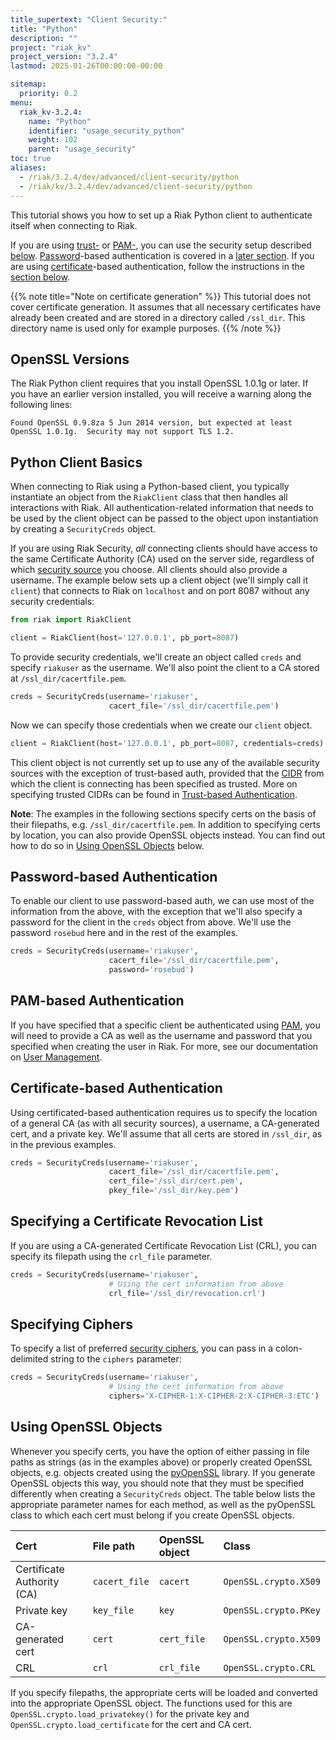 ```yaml
---
title_supertext: "Client Security:"
title: "Python"
description: ""
project: "riak_kv"
project_version: "3.2.4"
lastmod: 2025-01-26T00:00:00-00:00

sitemap:
  priority: 0.2
menu:
  riak_kv-3.2.4:
    name: "Python"
    identifier: "usage_security_python"
    weight: 102
    parent: "usage_security"
toc: true
aliases:
  - /riak/3.2.4/dev/advanced/client-security/python
  - /riak/kv/3.2.4/dev/advanced/client-security/python
---
```


This tutorial shows you how to set up a Riak Python client to
authenticate itself when connecting to Riak.

If you are using [trust-]({{<baseurl>}}riak/kv/3.2.4/using/security/managing-sources/) or [PAM-]({{<baseurl>}}riak/kv/3.2.4/using/security/managing-sources/#pam-based-authentication), you can use the security
setup described [below](#python-client-basics). [Password]({{<baseurl>}}riak/kv/3.2.4/using/security/managing-sources/#password-based-authentication)-based authentication is covered
in a [later section](#password-based-authentication). If you are using
[certificate]({{<baseurl>}}riak/kv/3.2.4/using/security/managing-sources/#certificate-based-authentication)-based authentication, follow
the instructions in the [section below](#certificate-based-authentication).

{{% note title="Note on certificate generation" %}}
This tutorial does not cover certificate generation. It assumes that all
necessary certificates have already been created and are stored in a directory
called `/ssl_dir`. This directory name is used only for example purposes.
{{% /note %}}

## OpenSSL Versions

The Riak Python client requires that you install OpenSSL 1.0.1g or
later. If you have an earlier version installed, you will receive a
warning along the following lines:

```
Found OpenSSL 0.9.8za 5 Jun 2014 version, but expected at least OpenSSL 1.0.1g.  Security may not support TLS 1.2.
```

## Python Client Basics

When connecting to Riak using a Python-based client, you typically
instantiate an object from the `RiakClient` class that then handles all
interactions with Riak. All authentication-related information that
needs to be used by the client object can be passed to the object upon
instantiation by creating a `SecurityCreds` object.

If you are using Riak Security, _all_ connecting clients should have
access to the same Certificate Authority (CA) used on the server side,
regardless of which [security source]({{<baseurl>}}riak/kv/3.2.4/using/security/managing-sources/) you
choose. All clients should also provide a username. The example below
sets up a client object (we'll simply call it `client`) that connects to
Riak on `localhost` and on port 8087 without any security credentials:

```python
from riak import RiakClient

client = RiakClient(host='127.0.0.1', pb_port=8087)
```

To provide security credentials, we'll create an object called `creds`
and specify `riakuser` as the username. We'll also point the client to a
CA stored at `/ssl_dir/cacertfile.pem`.

```python
creds = SecurityCreds(username='riakuser',
                      cacert_file='/ssl_dir/cacertfile.pem')
```

Now we can specify those credentials when we create our `client` object.

```python
client = RiakClient(host='127.0.0.1', pb_port=8087, credentials=creds)
```

This client object is not currently set up to use any of the
available security sources with the exception of trust-based auth,
provided that the
[CIDR](http://en.wikipedia.org/wiki/Classless_Inter-Domain_Routing) from
which the client is connecting has been specified as trusted. More on
specifying trusted CIDRs can be found in [Trust-based
Authentication]({{<baseurl>}}riak/kv/3.2.4/using/security/managing-sources/#Trust-based-Authentication).

**Note**: The examples in the following sections specify certs on the
basis of their filepaths, e.g. `/ssl_dir/cacertfile.pem`. In addition to
specifying certs by location, you can also provide OpenSSL objects
instead. You can find out how to do so in [Using OpenSSL Objects](#using-openssl-objects) below.

## Password-based Authentication

To enable our client to use password-based auth, we can use most of the
information from the above, with the exception that we'll also specify a
password for the client in the `creds` object from above. We'll use the
password `rosebud` here and in the rest of the examples.

```python
creds = SecurityCreds(username='riakuser',
                      cacert_file='/ssl_dir/cacertfile.pem',
                      password='rosebud')
```

## PAM-based Authentication

If you have specified that a specific client be authenticated using
[PAM]({{<baseurl>}}riak/kv/3.2.4/using/security/managing-sources/#pam-based-authentication), you will
need to provide a CA as well as the username and password that you
specified when creating the user in Riak. For more, see our
documentation on [User Management]({{<baseurl>}}riak/kv/3.2.4/using/security/basics/#user-management).

## Certificate-based Authentication

Using certificated-based authentication requires us to specify the
location of a general CA (as with all security sources), a username, a
CA-generated cert, and a private key. We'll assume that all certs are
stored in `/ssl_dir`, as in the previous examples.

```python
creds = SecurityCreds(username='riakuser',
                      cacert_file='/ssl_dir/cacertfile.pem',
                      cert_file='/ssl_dir/cert.pem',
                      pkey_file='/ssl_dir/key.pem')
```

## Specifying a Certificate Revocation List

If you are using a CA-generated Certificate Revocation List (CRL), you
can specify its filepath using the `crl_file` parameter.

```python
creds = SecurityCreds(username='riakuser',
                      # Using the cert information from above
                      crl_file='/ssl_dir/revocation.crl')
```

## Specifying Ciphers

To specify a list of preferred [security ciphers]({{<baseurl>}}riak/kv/3.2.4/using/security/basics/#security-ciphers), you can pass in a colon-delimited
string to the `ciphers` parameter:

```python
creds = SecurityCreds(username='riakuser',
                      # Using the cert information from above
                      ciphers='X-CIPHER-1:X-CIPHER-2:X-CIPHER-3:ETC')
```

## Using OpenSSL Objects

Whenever you specify certs, you have the option of either passing in
file paths as strings (as in the examples above) or properly created
OpenSSL objects, e.g. objects created using the
[pyOpenSSL](https://pyopenssl.readthedocs.org/en/latest/) library. If
you generate OpenSSL objects this way, you should note that they must
be specified differently when creating a `SecurityCreds` object. The
table below lists the appropriate parameter names for each method, as
well as the pyOpenSSL class to which each cert must belong if you create
OpenSSL objects.

Cert | File path | OpenSSL object | Class
:----|:----------|:---------------|:-----
Certificate Authority (CA) | `cacert_file` | `cacert` | `OpenSSL.crypto.X509`
Private key | `key_file` | `key` | `OpenSSL.crypto.PKey`
CA-generated cert | `cert` | `cert_file` | `OpenSSL.crypto.X509`
CRL | `crl` | `crl_file` | `OpenSSL.crypto.CRL`

If you specify filepaths, the appropriate certs will be loaded and
converted into the appropriate OpenSSL object. The functions used for
this are `OpenSSL.crypto.load_privatekey()` for the private key and
`OpenSSL.crypto.load_certificate` for the cert and CA cert.

